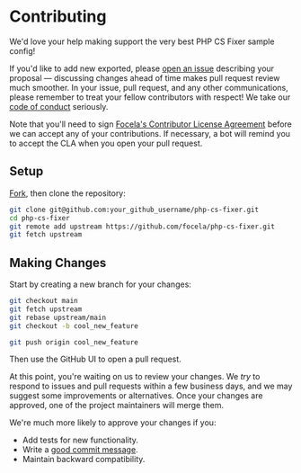 # Contributing

We'd love your help making support the very best PHP CS Fixer sample config!

If you'd like to add new exported, please [open an issue][open-issue]
describing your proposal &mdash; discussing changes ahead of time makes
pull request review much smoother. In your issue, pull request, and any other
communications, please remember to treat your fellow contributors with
respect! We take our [code of conduct](CODE_OF_CONDUCT.md) seriously.

Note that you'll need to sign [Focela's Contributor License Agreement][cla]
before we can accept any of your contributions. If necessary, a bot will remind
you to accept the CLA when you open your pull request.

## Setup

[Fork][fork], then clone the repository:

```bash
git clone git@github.com:your_github_username/php-cs-fixer.git
cd php-cs-fixer
git remote add upstream https://github.com/focela/php-cs-fixer.git
git fetch upstream
```

## Making Changes

Start by creating a new branch for your changes:

```bash
git checkout main
git fetch upstream
git rebase upstream/main
git checkout -b cool_new_feature
```

```bash
git push origin cool_new_feature
```

Then use the GitHub UI to open a pull request.

At this point, you're waiting on us to review your changes. We _try_ to respond
to issues and pull requests within a few business days, and we may suggest some
improvements or alternatives. Once your changes are approved, one of the
project maintainers will merge them.

We're much more likely to approve your changes if you:

- Add tests for new functionality.
- Write a [good commit message][commit-message].
- Maintain backward compatibility.

[fork]: https://github.com/focela/php-cs-fixer/fork

[open-issue]: https://github.com/focela/php-cs-fixer/issues/new

[cla]: https://cla-assistant.io/focela/support

[commit-message]: http://tbaggery.com/2008/04/19/a-note-about-git-commit-messages.html
